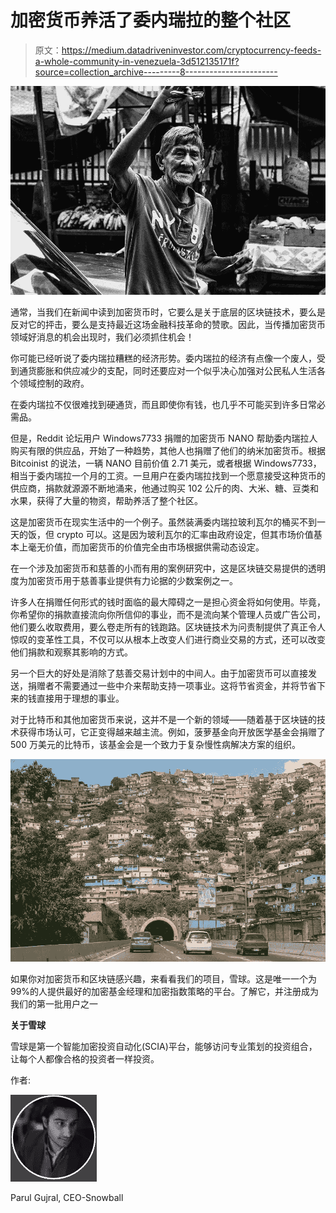 # 加密货币养活了委内瑞拉的整个社区

> 原文：<https://medium.datadriveninvestor.com/cryptocurrency-feeds-a-whole-community-in-venezuela-3d512135171f?source=collection_archive---------8----------------------->

![](img/7f2addb49a30d1deb07ae480c55cb643.png)

通常，当我们在新闻中读到加密货币时，它要么是关于底层的区块链技术，要么是反对它的抨击，要么是支持最近这场金融科技革命的赞歌。因此，当传播加密货币领域好消息的机会出现时，我们必须抓住机会！

你可能已经听说了委内瑞拉糟糕的经济形势。委内瑞拉的经济有点像一个废人，受到通货膨胀和供应减少的支配，同时还要应对一个似乎决心加强对公民私人生活各个领域控制的政府。

在委内瑞拉不仅很难找到硬通货，而且即使你有钱，也几乎不可能买到许多日常必需品。

但是，Reddit 论坛用户 Windows7733 捐赠的加密货币 NANO 帮助委内瑞拉人购买有限的供应品，开始了一种趋势，其他人也捐赠了他们的纳米加密货币。根据 Bitcoinist 的说法，一辆 NANO 目前价值 2.71 美元，或者根据 Windows7733，相当于委内瑞拉一个月的工资。一旦用户在委内瑞拉找到一个愿意接受这种货币的供应商，捐款就源源不断地涌来，他通过购买 102 公斤的肉、大米、糖、豆类和水果，获得了大量的物资，帮助养活了整个社区。

这是加密货币在现实生活中的一个例子。虽然装满委内瑞拉玻利瓦尔的桶买不到一天的饭，但 crypto 可以。这是因为玻利瓦尔的汇率由政府设定，但其市场价值基本上毫无价值，而加密货币的价值完全由市场根据供需动态设定。

在一个涉及加密货币和慈善的小而有用的案例研究中，这是区块链交易提供的透明度为加密货币用于慈善事业提供有力论据的少数案例之一。

许多人在捐赠任何形式的钱时面临的最大障碍之一是担心资金将如何使用。毕竟，你希望你的捐款直接流向你所信仰的事业，而不是流向某个管理人员或广告公司，他们要么收取费用，要么卷走所有的钱跑路。区块链技术为问责制提供了真正令人惊叹的变革性工具，不仅可以从根本上改变人们进行商业交易的方式，还可以改变他们捐款和观察其影响的方式。

另一个巨大的好处是消除了慈善交易计划中的中间人。由于加密货币可以直接发送，捐赠者不需要通过一些中介来帮助支持一项事业。这将节省资金，并将节省下来的钱直接用于理想的事业。

对于比特币和其他加密货币来说，这并不是一个新的领域——随着基于区块链的技术获得市场认可，它正变得越来越主流。例如，菠萝基金向开放医学基金会捐赠了 500 万美元的比特币，该基金会是一个致力于复杂慢性病解决方案的组织。

![](img/b13b4a9bfb077982c27f468544a948cf.png)

如果你对加密货币和区块链感兴趣，来看看我们的项目，雪球。这是唯一一个为 99%的人提供最好的加密基金经理和加密指数策略的平台。了解它，并注册成为我们的第一批用户之一

**关于雪球**

雪球是第一个智能加密投资自动化(SCIA)平台，能够访问专业策划的投资组合，让每个人都像合格的投资者一样投资。

作者:

![](img/fef1eec01a3892bc4499135a14316f77.png)

Parul Gujral, CEO-Snowball